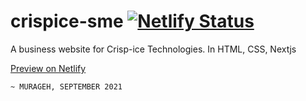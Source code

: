 # crispice-sme [![Netlify Status](https://api.netlify.com/api/v1/badges/22709577-fcdb-4ce8-90f1-94c1a76faa68/deploy-status)](https://app.netlify.com/sites/crispice/deploys)

A business website for Crisp-ice Technologies. In HTML, CSS, Nextjs

[Preview on Netlify](https://crispice.netlify.app)



`~ MURAGEH, SEPTEMBER 2021`